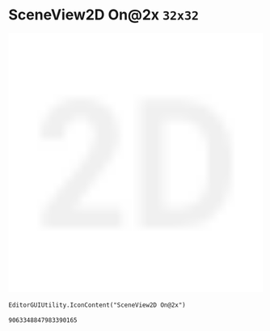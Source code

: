 # SceneView2D On@2x `32x32`
<img src="/img/SceneView2D%20On@2x.png" width=512 height=512>

``` CSharp
EditorGUIUtility.IconContent("SceneView2D On@2x")
```
```
9063348847983390165
```
